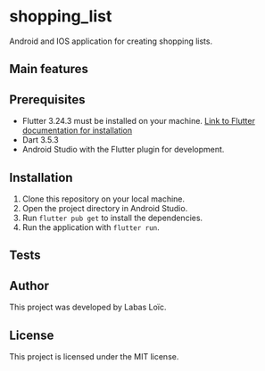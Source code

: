 # shopping_list
Android and IOS application for creating shopping lists.

## Main features

## Prerequisites
- Flutter 3.24.3 must be installed on your machine. [Link to Flutter documentation for installation](https://flutter.dev/docs/get-started/install)
- Dart 3.5.3
- Android Studio with the Flutter plugin for development.

## Installation
1. Clone this repository on your local machine.
2. Open the project directory in Android Studio.
3. Run `flutter pub get` to install the dependencies.
4. Run the application with `flutter run`.

## Tests

## Author
This project was developed by Labas Loïc.

## License
This project is licensed under the MIT license.